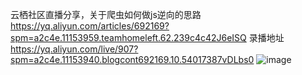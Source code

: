 云栖社区直播分享，关于爬虫如何做js逆向的思路
https://yq.aliyun.com/articles/692169?spm=a2c4e.11153959.teamhomeleft.62.239c4c42J6eISQ
录播地址
https://yq.aliyun.com/live/907?spm=a2c4e.11153940.blogcont692169.10.54017387vDLbs0
![image](https://github.com/xiaxichen/zh_login/blob/master/images/dingding.jpg)